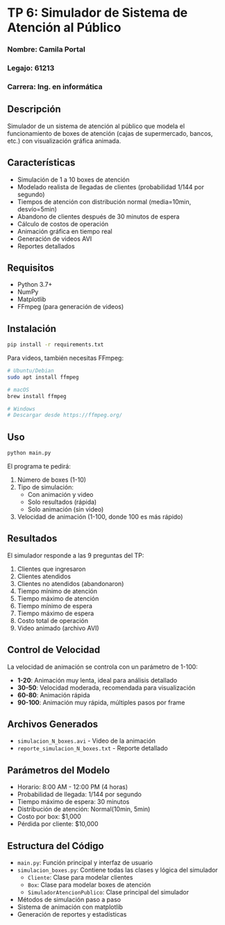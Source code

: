 # TP 6: Simulador de Sistema de Atención al Público

### Nombre: Camila Portal
### Legajo: 61213
### Carrera: Ing. en informática 

## Descripción
Simulador de un sistema de atención al público que modela el funcionamiento de boxes de atención (cajas de supermercado, bancos, etc.) con visualización gráfica animada.

## Características
- Simulación de 1 a 10 boxes de atención
- Modelado realista de llegadas de clientes (probabilidad 1/144 por segundo)
- Tiempos de atención con distribución normal (media=10min, desvío=5min)
- Abandono de clientes después de 30 minutos de espera
- Cálculo de costos de operación
- Animación gráfica en tiempo real
- Generación de videos AVI
- Reportes detallados

## Requisitos
- Python 3.7+
- NumPy
- Matplotlib
- FFmpeg (para generación de videos)

## Instalación
```bash
pip install -r requirements.txt
```

Para videos, también necesitas FFmpeg:
```bash
# Ubuntu/Debian
sudo apt install ffmpeg

# macOS
brew install ffmpeg

# Windows
# Descargar desde https://ffmpeg.org/
```

## Uso
```bash
python main.py
```

El programa te pedirá:
1. Número de boxes (1-10)
2. Tipo de simulación:
   - Con animación y video
   - Solo resultados (rápida)
   - Solo animación (sin video)
3. Velocidad de animación (1-100, donde 100 es más rápido)

## Resultados
El simulador responde a las 9 preguntas del TP:
1. Clientes que ingresaron
2. Clientes atendidos
3. Clientes no atendidos (abandonaron)
4. Tiempo mínimo de atención
5. Tiempo máximo de atención
6. Tiempo mínimo de espera
7. Tiempo máximo de espera
8. Costo total de operación
9. Video animado (archivo AVI)

## Control de Velocidad
La velocidad de animación se controla con un parámetro de 1-100:
- **1-20**: Animación muy lenta, ideal para análisis detallado
- **30-50**: Velocidad moderada, recomendada para visualización
- **60-80**: Animación rápida
- **90-100**: Animación muy rápida, múltiples pasos por frame

## Archivos Generados
- `simulacion_N_boxes.avi` - Video de la animación
- `reporte_simulacion_N_boxes.txt` - Reporte detallado

## Parámetros del Modelo
- Horario: 8:00 AM - 12:00 PM (4 horas)
- Probabilidad de llegada: 1/144 por segundo
- Tiempo máximo de espera: 30 minutos
- Distribución de atención: Normal(10min, 5min)
- Costo por box: $1,000
- Pérdida por cliente: $10,000

## Estructura del Código
- `main.py`: Función principal y interfaz de usuario
- `simulacion_boxes.py`: Contiene todas las clases y lógica del simulador
  - `Cliente`: Clase para modelar clientes
  - `Box`: Clase para modelar boxes de atención
  - `SimuladorAtencionPublico`: Clase principal del simulador
- Métodos de simulación paso a paso
- Sistema de animación con matplotlib
- Generación de reportes y estadísticas
